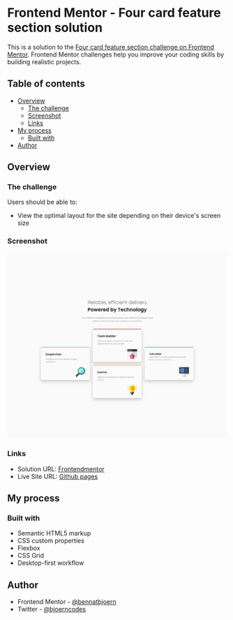 # Frontend Mentor - Four card feature section solution

This is a solution to the [Four card feature section challenge on Frontend Mentor](https://www.frontendmentor.io/challenges/four-card-feature-section-weK1eFYK). Frontend Mentor challenges help you improve your coding skills by building realistic projects.

## Table of contents

- [Overview](#overview)
  - [The challenge](#the-challenge)
  - [Screenshot](#screenshot)
  - [Links](#links)
- [My process](#my-process)
  - [Built with](#built-with)
- [Author](#author)

## Overview

### The challenge

Users should be able to:

- View the optimal layout for the site depending on their device's screen size

### Screenshot

![Desktop](./design/desktop-screenshot.png)

### Links

- Solution URL: [Frontendmentor](https://www.frontendmentor.io/solutions/four-card-feature-section-using-css-grid-and-flexbox-nuBzMeG5Hh)
- Live Site URL: [Github pages](https://bennatbjoern.github.io/four-card-feature-section/)

## My process

### Built with

- Semantic HTML5 markup
- CSS custom properties
- Flexbox
- CSS Grid
- Desktop-first workflow

## Author

- Frontend Mentor - [@bennatbjoern](https://www.frontendmentor.io/profile/bennatbjoern)
- Twitter - [@bjoerncodes](https://www.twitter.com/bjoerncodes)
